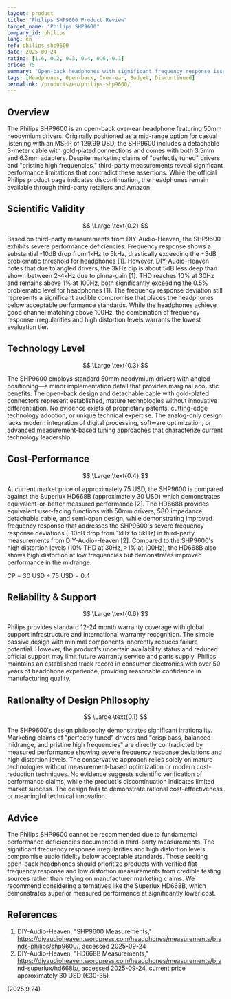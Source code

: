 ```yaml
---
layout: product
title: "Philips SHP9600 Product Review"
target_name: "Philips SHP9600"
company_id: philips
lang: en
ref: philips-shp9600
date: 2025-09-24
rating: [1.6, 0.2, 0.3, 0.4, 0.6, 0.1]
price: 75
summary: "Open-back headphones with significant frequency response issues and high distortion levels"
tags: [Headphones, Open-back, Over-ear, Budget, Discontinued]
permalink: /products/en/philips-shp9600/
---
```


## Overview

The Philips SHP9600 is an open-back over-ear headphone featuring 50mm neodymium drivers. Originally positioned as a mid-range option for casual listening with an MSRP of 129.99 USD, the SHP9600 includes a detachable 3-meter cable with gold-plated connections and comes with both 3.5mm and 6.3mm adapters. Despite marketing claims of "perfectly tuned" drivers and "pristine high frequencies," third-party measurements reveal significant performance limitations that contradict these assertions. While the official Philips product page indicates discontinuation, the headphones remain available through third-party retailers and Amazon.

## Scientific Validity

$$ \Large \text{0.2} $$

Based on third-party measurements from DIY-Audio-Heaven, the SHP9600 exhibits severe performance deficiencies. Frequency response shows a substantial -10dB drop from 1kHz to 5kHz, drastically exceeding the ±3dB problematic threshold for headphones [1]. However, DIY-Audio-Heaven notes that due to angled drivers, the 3kHz dip is about 5dB less deep than shown between 2-4kHz due to pinna-gain [1]. THD reaches 10% at 30Hz and remains above 1% at 100Hz, both significantly exceeding the 0.5% problematic level for headphones [1]. The frequency response deviation still represents a significant audible compromise that places the headphones below acceptable performance standards. While the headphones achieve good channel matching above 100Hz, the combination of frequency response irregularities and high distortion levels warrants the lowest evaluation tier.

## Technology Level

$$ \Large \text{0.3} $$

The SHP9600 employs standard 50mm neodymium drivers with angled positioning—a minor implementation detail that provides marginal acoustic benefits. The open-back design and detachable cable with gold-plated connectors represent established, mature technologies without innovative differentiation. No evidence exists of proprietary patents, cutting-edge technology adoption, or unique technical expertise. The analog-only design lacks modern integration of digital processing, software optimization, or advanced measurement-based tuning approaches that characterize current technology leadership.

## Cost-Performance

$$ \Large \text{0.4} $$

At current market price of approximately 75 USD, the SHP9600 is compared against the Superlux HD668B (approximately 30 USD) which demonstrates equivalent-or-better measured performance [2]. The HD668B provides equivalent user-facing functions with 50mm drivers, 58Ω impedance, detachable cable, and semi-open design, while demonstrating improved frequency response that addresses the SHP9600's severe frequency response deviations (-10dB drop from 1kHz to 5kHz) in third-party measurements from DIY-Audio-Heaven [2]. Compared to the SHP9600's high distortion levels (10% THD at 30Hz, >1% at 100Hz), the HD668B also shows high distortion at low frequencies but demonstrates improved performance in the midrange.

CP = 30 USD ÷ 75 USD = 0.4

## Reliability & Support

$$ \Large \text{0.6} $$

Philips provides standard 12-24 month warranty coverage with global support infrastructure and international warranty recognition. The simple passive design with minimal components inherently reduces failure potential. However, the product's uncertain availability status and reduced official support may limit future warranty service and parts supply. Philips maintains an established track record in consumer electronics with over 50 years of headphone experience, providing reasonable confidence in manufacturing quality.

## Rationality of Design Philosophy

$$ \Large \text{0.1} $$

The SHP9600's design philosophy demonstrates significant irrationality. Marketing claims of "perfectly tuned" drivers and "crisp bass, balanced midrange, and pristine high frequencies" are directly contradicted by measured performance showing severe frequency response deviations and high distortion levels. The conservative approach relies solely on mature technologies without measurement-based optimization or modern cost-reduction techniques. No evidence suggests scientific verification of performance claims, while the product's discontinuation indicates limited market success. The design fails to demonstrate rational cost-effectiveness or meaningful technical innovation.

## Advice

The Philips SHP9600 cannot be recommended due to fundamental performance deficiencies documented in third-party measurements. The significant frequency response irregularities and high distortion levels compromise audio fidelity below acceptable standards. Those seeking open-back headphones should prioritize products with verified flat frequency response and low distortion measurements from credible testing sources rather than relying on manufacturer marketing claims. We recommend considering alternatives like the Superlux HD668B, which demonstrates superior measured performance at significantly lower cost.

## References

1. DIY-Audio-Heaven, "SHP9600 Measurements," https://diyaudioheaven.wordpress.com/headphones/measurements/brands-philips/shp9600/, accessed 2025-09-24
2. DIY-Audio-Heaven, "HD668B Measurements," https://diyaudioheaven.wordpress.com/headphones/measurements/brand-superlux/hd668b/, accessed 2025-09-24, current price approximately 30 USD (€30-35)

(2025.9.24)